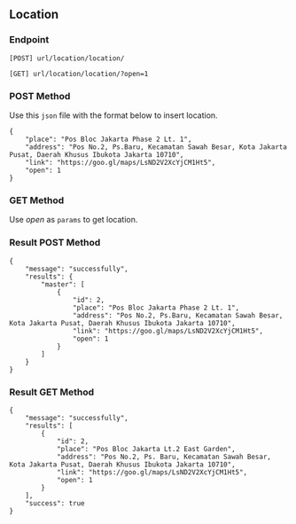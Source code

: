 ## Location

### Endpoint
````
[POST] url/location/location/
````
````
[GET] url/location/location/?open=1 
````

### POST Method
Use this ``json`` file with the format below to insert location.
````
{
    "place": "Pos Bloc Jakarta Phase 2 Lt. 1",
    "address": "Pos No.2, Ps.Baru, Kecamatan Sawah Besar, Kota Jakarta Pusat, Daerah Khusus Ibukota Jakarta 10710",
    "link": "https://goo.gl/maps/LsND2V2XcYjCM1Ht5",
    "open": 1
}
````

### GET Method
Use *open* as ``params`` to get location.

### Result POST Method
````
{
    "message": "successfully",
    "results": {
        "master": [
            {
                "id": 2,
                "place": "Pos Bloc Jakarta Phase 2 Lt. 1",
                "address": "Pos No.2, Ps.Baru, Kecamatan Sawah Besar, Kota Jakarta Pusat, Daerah Khusus Ibukota Jakarta 10710",
                "link": "https://goo.gl/maps/LsND2V2XcYjCM1Ht5",
                "open": 1
            }
        ]
    }
}
````

### Result GET Method
````
{
    "message": "successfully",
    "results": [
        {
            "id": 2,
            "place": "Pos Bloc Jakarta Lt.2 East Garden",
            "address": "Pos No.2, Ps. Baru, Kecamatan Sawah Besar, Kota Jakarta Pusat, Daerah Khusus Ibukota Jakarta 10710",
            "link": "https://goo.gl/maps/LsND2V2XcYjCM1Ht5",
            "open": 1
        }
    ],
    "success": true
}
````